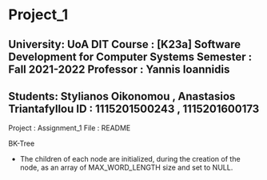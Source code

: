 # Project_1
University: UoA DIT
Course : [K23a] Software Development for Computer Systems
Semester : Fall 2021-2022
Professor : Yannis Ioannidis 
--------------------------------
Students: Stylianos Oikonomou , Anastasios Triantafyllou
ID : 1115201500243 , 1115201600173 
--------------------------------
Project : Assignment_1
File : README


BK-Tree
- The children of each node are initialized, during the creation of the node, as an array of MAX_WORD_LENGTH size and set to NULL.
